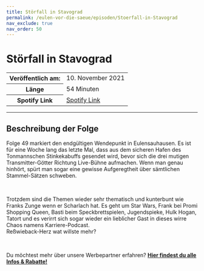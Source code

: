 ```yaml
---
title: Störfall in Stavograd
permalink: /eulen-vor-die-saeue/episoden/Stoerfall-in-Stavograd
nav_exclude: true
nav_order: 50
---
```


# Störfall in Stavograd
<table class="resp-table dcf-table dcf-table-responsive dcf-table-bordered dcf-table-striped dcf-w-100%">
                    <tbody>
                        <tr>
                            <th scope="row">Veröffentlich am:</th>
                            <td data-label="Veröffentlich am:">10. November 2021</td>
                        </tr>
                        <tr>
                            <th scope="row">Länge </th>
                            <td data-label="Länge ">54 Minuten</td>
                        </tr><tr>
                                <th scope="row">Spotify Link</th>
                                <td data-label="Spotify Link"><a href="https://open.spotify.com/episode/58OqlIDewkJx7kAxblXTQM">Spotify Link</a></td>
                            </tr></tbody>
                </table>

***

## Beschreibung der Folge

<div>
<p>Folge 49 markiert den endgültigen Wendepunkt in Eulensauhausen. Es ist für eine Woche lang das letzte Mal, dass aus dem sicheren Hafen des Tonmannschen Stinkekabuffs gesendet wird, bevor sich die drei mutigen Transmitter-Götter Richtung Live-Bühne aufmachen. Wenn man genau hinhört, spürt man sogar eine gewisse Aufgeregtheit über sämtlichen Stammel-Sätzen schweben. </p> <br> <p>Trotzdem sind die Themen wieder sehr thematisch und kunterbunt wie Franks Zunge wenn er Scharlach hat. Es geht um Star Wars, Frank bei Promi Shopping Queen, Basti beim Speckbrettspielen, Jugendspieke, Hulk Hogan, Tatort und es verirrt sich sogar wieder ein lieblicher Gast in dieses wirre Chaos namens Karriere-Podcast.  <br> Reßwieback-Herz wat willste mehr?</p> <br> <p>Du möchtest mehr über unsere Werbepartner erfahren? <a href="https://linktr.ee/EulenvordieSaeue"><strong>Hier findest du alle Infos & Rabatte!</strong></a></p>  
</div>

